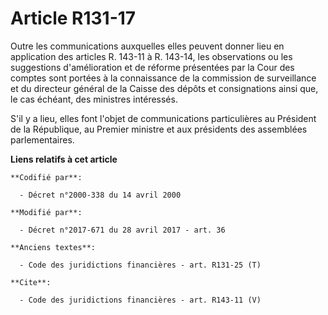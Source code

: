 # Article R131-17

Outre les communications auxquelles elles peuvent donner lieu en application des articles R. 143-11 à R. 143-14, les
observations ou les suggestions d'amélioration et de réforme présentées par la Cour des comptes sont portées à la
connaissance de la commission de surveillance et du directeur général de la Caisse des dépôts et consignations ainsi que, le
cas échéant, des ministres intéressés. 

S'il y a lieu, elles font l'objet de communications particulières au Président de la République, au Premier ministre et aux
présidents des assemblées parlementaires.

**Liens relatifs à cet article**

	**Codifié par**:

	  - Décret n°2000-338 du 14 avril 2000

	**Modifié par**:

	  - Décret n°2017-671 du 28 avril 2017 - art. 36

	**Anciens textes**:

	  - Code des juridictions financières - art. R131-25 (T)

	**Cite**:

	  - Code des juridictions financières - art. R143-11 (V)
